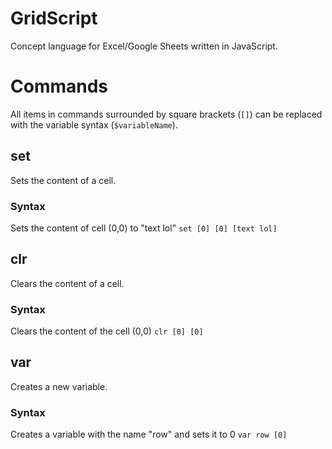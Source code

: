# GridScript
Concept language for Excel/Google Sheets written in JavaScript.

# Commands
All items in commands surrounded by square brackets (`[]`) can be replaced with the variable syntax (`$variableName`). 

## set
Sets the content of a cell.
### Syntax
Sets the content of cell (0,0) to "text lol" `set [0] [0] [text lol]`  

## clr
Clears the content of a cell.
### Syntax
Clears the content of the cell (0,0) `clr [0] [0]`

## var
Creates a new variable.
### Syntax
Creates a variable with the name "row" and sets it to 0 `var row [0]`
